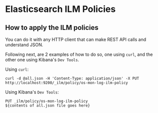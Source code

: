 # Elasticsearch ILM Policies

## How to apply the ILM policies

You can do it with any HTTP client that can make REST API calls and understand JSON.

Following next, are 2 examples of how to do so, one using `curl`, and the other one using Kibana's `Dev Tools`.

Using `curl`:
```
curl -d @all.json -H 'Content-Type: application/json' -X PUT http://localhost:9200/_ilm/policy/os-mon-log-ilm-policy
```

Using Kibana's `Dev Tools`:
```
PUT _ilm/policy/os-mon-log-ilm-policy
${contents of all.json file goes here}
```

